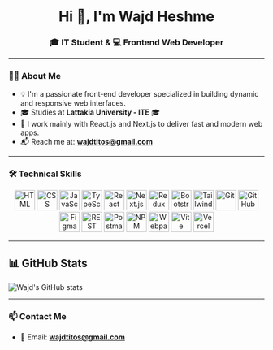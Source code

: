 <h1 align="center">Hi <span style="display:inline-block; animation: wave 2s infinite;">👋</span>, I'm Wajd Heshme</h1>
<h3 align="center">🎓 IT Student & 💻 Frontend Web Developer</h3>

---

### 👨‍💻 About Me

- 💡 I'm a passionate front-end developer specialized in building dynamic and responsive web interfaces.
- 🎓 Studies at **Lattakia University - ITE** 🎓
- 🚀 I work mainly with React.js and Next.js to deliver fast and modern web apps.
- 📬 Reach me at: **wajdtitos@gmail.com**

---

### 🛠️ Technical Skills

<p align="center">
  <img src="https://cdn.jsdelivr.net/gh/devicons/devicon/icons/html5/html5-original.svg" alt="HTML" width="40" height="40"/>
  <img src="https://cdn.jsdelivr.net/gh/devicons/devicon/icons/css3/css3-original.svg" alt="CSS" width="40" height="40"/>
  <img src="https://cdn.jsdelivr.net/gh/devicons/devicon/icons/javascript/javascript-original.svg" alt="JavaScript" width="40" height="40"/>
  <img src="https://cdn.jsdelivr.net/gh/devicons/devicon/icons/typescript/typescript-original.svg" alt="TypeScript" width="40" height="40"/>
  <img src="https://cdn.jsdelivr.net/gh/devicons/devicon/icons/react/react-original.svg" alt="React" width="40" height="40"/>
  <img src="https://cdn.jsdelivr.net/gh/devicons/devicon/icons/nextjs/nextjs-original.svg" alt="Next.js" width="40" height="40"/>
  <img src="https://cdn.jsdelivr.net/gh/devicons/devicon/icons/redux/redux-original.svg" alt="Redux" width="40" height="40"/>
  <img src="https://cdn.jsdelivr.net/gh/devicons/devicon/icons/bootstrap/bootstrap-original.svg" alt="Bootstrap" width="40" height="40"/>
  <img src="https://img.icons8.com/color/480/tailwind_css.png" alt="Tailwind CSS" width="40" height="40"/>
  <img src="https://cdn.jsdelivr.net/gh/devicons/devicon/icons/git/git-original.svg" alt="Git" width="40" height="40"/>
  <img src="https://cdn.jsdelivr.net/gh/devicons/devicon/icons/github/github-original.svg" alt="GitHub" width="40" height="40"/>
  <img src="https://cdn.jsdelivr.net/gh/devicons/devicon/icons/figma/figma-original.svg" alt="Figma" width="40" height="40"/>
  <img src="https://img.icons8.com/fluency/48/api-settings.png" alt="REST API" width="40" height="40"/>
  <img src="https://img.icons8.com/external-tal-revivo-color-tal-revivo/48/external-postman-is-the-only-complete-api-development-environment-logo-color-tal-revivo.png" alt="Postman" width="40" height="40"/>
  <img src="https://cdn.jsdelivr.net/gh/devicons/devicon/icons/npm/npm-original-wordmark.svg" alt="NPM" width="40" height="40"/>
  <img src="https://cdn.jsdelivr.net/gh/devicons/devicon/icons/webpack/webpack-original.svg" alt="Webpack" width="40" height="40"/>
  <img src="https://cdn.jsdelivr.net/gh/devicons/devicon/icons/vite/vite-original.svg" alt="Vite" width="40" height="40"/>
  <img src="https://img.icons8.com/ios-filled/50/000000/vercel.png" alt="Vercel" width="40" height="40"/>
</p>

---

## 📊 GitHub Stats

![Wajd's GitHub stats](https://github-readme-stats.vercel.app/api?username=WajdMHeshme&show_icons=true&theme=blue-green)

---

### 📫 Contact Me

- 📧 Email: **wajdtitos@gmail.com**
